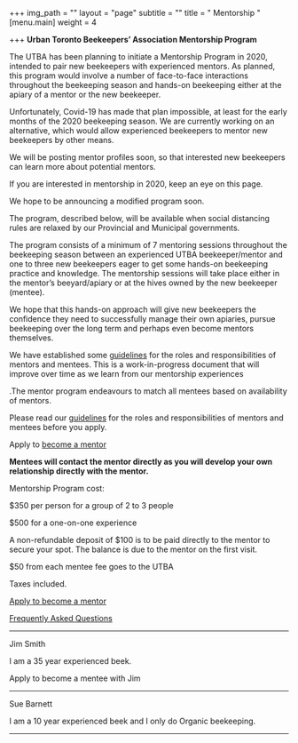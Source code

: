 +++
img_path = ""
layout = "page"
subtitle = ""
title = " Mentorship "
[menu.main]
weight = 4

+++
**Urban Toronto Beekeepers’ Association Mentorship Program**

The UTBA has been planning to initiate a Mentorship Program in 2020, intended to pair new beekeepers with experienced mentors. As planned, this program would involve a number of face-to-face interactions throughout the beekeeping season and hands-on beekeeping either at the apiary of a mentor or the new beekeeper.

Unfortunately, Covid-19 has made that plan impossible, at least for the early months of the 2020 beekeeping season. We are currently working on an alternative, which would allow experienced beekeepers to mentor new beekeepers by other means.

We will be posting mentor profiles soon, so that interested new beekeepers can learn more about potential mentors.

If you are interested in mentorship in 2020, keep an eye on this page. 

We hope to be announcing a modified program soon.

The program,  described below,  will be available when social distancing rules are relaxed by our Provincial and Municipal governments. 

The program consists of a minimum of 7 mentoring sessions throughout the beekeeping season between an experienced UTBA beekeeper/mentor and one to three new beekeepers eager to get some hands-on beekeeping practice and knowledge. The mentorship sessions will take place either in the mentor’s beeyard/apiary or at the hives owned by the new beekeeper (mentee).

We hope that this hands-on approach will give new beekeepers the confidence they need to successfully manage their own apiaries, pursue beekeeping over the long term and perhaps even become mentors themselves.

We have established some [guidelines](/mentorship-guidelines/) for the roles and responsibilities of mentors and mentees. This is a work-in-progress document that will improve over time as we learn from our mentorship experiences

.The mentor program endeavours to match all mentees based on availability of mentors.

Please read our  [guidelines](/mentorship-guidelines/) for the roles and responsibilities of mentors and mentees before you  apply.

Apply to [become a mentor](https://airtable.com/shrErUWXsAe0pCZUM)

**Mentees will contact the mentor directly as you will develop your own relationship directly with the mentor.**

Mentorship Program cost:

$350 per person for a group of 2 to 3 people

$500 for a one-on-one experience

A non-refundable deposit of $100 is to be paid directly to the mentor to secure your spot. The balance is due to the mentor on the first visit.

$50 from each mentee fee goes to the UTBA

Taxes included.

[Apply to become a mentor](https://airtable.com/shrErUWXsAe0pCZUM)

[Frequently Asked Questions](/faq/)

***

Jim Smith

I am a 35 year experienced beek.

Apply to become a mentee with Jim

***

Sue Barnett

I am a 10 year experienced beek and I only do Organic beekeeping.

***